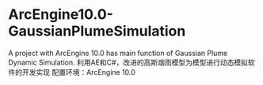# ArcEngine10.0-GaussianPlumeSimulation
A project with ArcEngine 10.0 has main function of Gaussian Plume Dynamic Simulation.
利用AE和C#，改进的高斯烟雨模型为模型进行动态模拟软件的开发实现
配置环境：ArcEngine 10.0 
